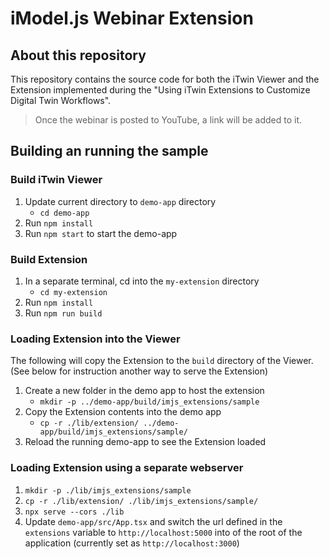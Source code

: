 # iModel.js Webinar Extension

## About this repository

This repository contains the source code for both the iTwin Viewer and the Extension implemented during the "Using iTwin Extensions to Customize Digital Twin Workflows".

> Once the webinar is posted to YouTube, a link will be added to it.

## Building an running the sample

### Build iTwin Viewer

1. Update current directory to `demo-app` directory
    * `cd demo-app`
1. Run `npm install`
1. Run `npm start` to start the demo-app

### Build Extension

1. In a separate terminal, cd into the `my-extension` directory
    * `cd my-extension`
1. Run `npm install`
1. Run `npm run build`

### Loading Extension into the Viewer

The following will copy the Extension to the `build` directory of the Viewer.  (See below for instruction another way to serve the Extension)

1. Create a new folder in the demo app to host the extension
    * `mkdir -p ../demo-app/build/imjs_extensions/sample`
1. Copy the Extension contents into the demo app
    * `cp -r ./lib/extension/ ../demo-app/build/imjs_extensions/sample/`
1. Reload the running demo-app to see the Extension loaded

### Loading Extension using a separate webserver

1. `mkdir -p ./lib/imjs_extensions/sample`
1. `cp -r ./lib/extension/ ./lib/imjs_extensions/sample/`
1. `npx serve --cors ./lib`
1. Update `demo-app/src/App.tsx` and switch the url defined in the `extensions` variable to `http://localhost:5000` into of the root of the application (currently set as `http://localhost:3000`)
